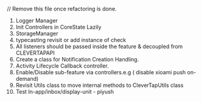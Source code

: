 // Remove this file once refactoring is done.
1. Logger Manager
2. Init Controllers in CoreState Lazily
3. StorageManager
4. typecasting revisit or add instance of check
5. All listeners should be passed inside the feature & decoupled from CLEVERTAPAPI
6. Create a class for Notification Creation Handling.
7. Activity Lifecycle Callback controller.
8. Enable/Disable sub-feature via controllers.e.g ( disable xioami push on-demand)
9. Revisit Utils class to move internal methods to CleverTapUtils class
10. Test In-app/inbox/display-unit - piyush